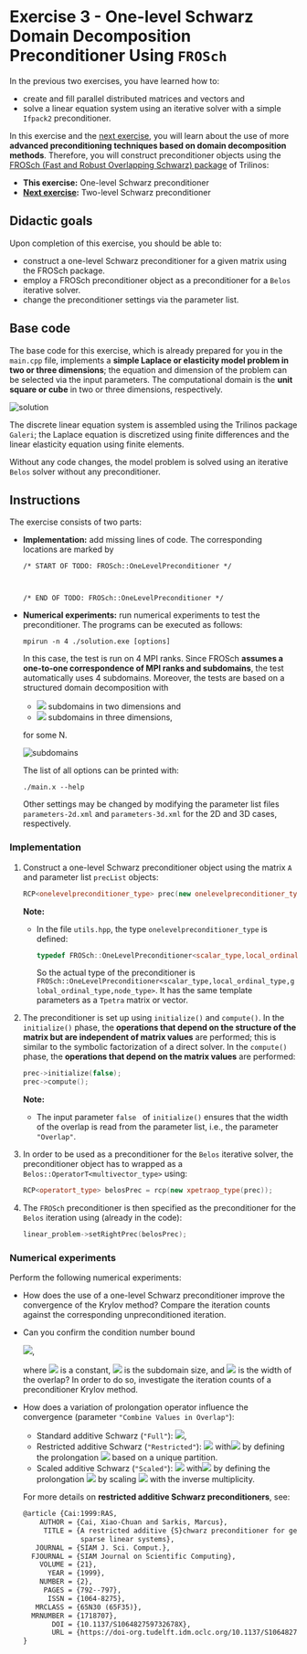 # Exercise 3 - One-level Schwarz Domain Decomposition Preconditioner Using `FROSch`

In the previous two exercises, you have learned how to:

+ create and fill parallel distributed matrices and vectors and 
+ solve a linear equation system using an iterative solver with a simple `Ifpack2` preconditioner.

In this exercise and the [next exercise](../exercise-4), you will learn about the use of more **advanced preconditioning techniques based on domain decomposition methods**. Therefore, you will construct preconditioner objects using the [FROSch (Fast and Robust Overlapping Schwarz) package](https://shylu-frosch.github.io/) of Trilinos:

+ **This exercise:** One-level Schwarz preconditioner
+ **[Next exercise](../exercise-4):** Two-level Schwarz preconditioner

## Didactic goals

Upon completion of this exercise, you should be able to:

+ construct a one-level Schwarz preconditioner for a given matrix using the FROSch package.
+ employ a FROSch preconditioner object as a preconditioner for a `Belos` iterative solver.
+ change the preconditioner settings via the parameter list.

 ## Base code

The base code for this exercise, which is already prepared for you in the `main.cpp` file, implements a **simple Laplace or elasticity model problem in two or three dimensions**; the equation and dimension of the problem can be selected via the input parameters. The computational domain is the **unit square or cube** in two or three dimensions, respectively.

![solution](https://github.com/searhein/frosch-demo/blob/main/images/solution.png?raw=true)

The discrete linear equation system is assembled using the Trilinos package `Galeri`; the Laplace equation is discretized using finite differences and the linear elasticity equation using finite elements. 

Without any code changes, the model problem is solved using an iterative `Belos` solver without any preconditioner.

## Instructions

The exercise consists of two parts: 

+ **Implementation:** add missing lines of code. The corresponding locations are marked by

   ```
   /* START OF TODO: FROSch::OneLevelPreconditioner */
   
   
   
   /* END OF TODO: FROSch::OneLevelPreconditioner */
   ```

+ **Numerical experiments:** run numerical experiments to test the preconditioner. The programs can be executed as follows:

   ```shell
   mpirun -n 4 ./solution.exe [options]
   ```

   In this case, the test is run on 4 MPI ranks. Since FROSch **assumes a one-to-one correspondence of MPI ranks and subdomains**, the test automatically uses 4 subdomains. Moreover, the tests are based on a structured domain decomposition with

   + <img src="https://render.githubusercontent.com/render/math?math=N^2"> subdomains in two dimensions and
   + <img src="https://render.githubusercontent.com/render/math?math=N^3"> subdomains in three dimensions,

   for some N.

   ![subdomains](https://github.com/searhein/frosch-demo/blob/main/images/subdomains.png?raw=true)

   The list of all options can be printed with:

   ```shell
   ./main.x --help
   ```

   Other settings may be changed by modifying the parameter list files `parameters-2d.xml` and `parameters-3d.xml` for the 2D and 3D cases, respectively.

### Implementation

1. Construct a one-level Schwarz preconditioner object using the matrix `A` and parameter list `precList` objects:

   ```c++
   RCP<onelevelpreconditioner_type> prec(new onelevelpreconditioner_type(A,precList));
   ```

   **Note:**

   + In the file `utils.hpp`, the type `onelevelpreconditioner_type` is defined:

     ```c++
     typedef FROSch::OneLevelPreconditioner<scalar_type,local_ordinal_type,global_ordinal_type,node_type> onelevelpreconditioner_type;
     ```
     
     So the actual type of the preconditioner is `FROSch::OneLevelPreconditioner<scalar_type,local_ordinal_type,global_ordinal_type,node_type>`. It has the same template parameters as a `Tpetra` matrix or vector.

2. The preconditioner is set up using `initialize()` and `compute()`. In the `initialize()` phase, the **operations that depend on the structure of the matrix but are independent of matrix values** are performed; this is similar to the symbolic factorization of a direct solver. In the `compute()` phase, the **operations that depend on the matrix values** are performed:

   ```c++
   prec->initialize(false);
   prec->compute();
   ```

   **Note:**

   + The input parameter `false ` of `initialize()` ensures that the width of the overlap is read from the parameter list, i.e., the parameter `"Overlap"`.

3. In order to be used as a preconditioner for the `Belos` iterative solver, the preconditioner object has to wrapped as a `Belos::OperatorT<multivector_type>` using:

   ```c++
   RCP<operatort_type> belosPrec = rcp(new xpetraop_type(prec));
   ```

4. The `FROSch` preconditioner is then specified as the preconditioner for the `Belos` iteration using (already in the code):

   ```c++
   linear_problem->setRightPrec(belosPrec);
   ```

### Numerical experiments

Perform the following numerical experiments:

+ How does the use of a one-level Schwarz preconditioner improve the convergence of the Krylov method? Compare the iteration counts against the corresponding unpreconditioned iteration.

+ Can you confirm the condition number bound 

  <img src="https://render.githubusercontent.com/render/math?math=\kappa(M^{-1}K) \leq C(1%2B\frac{1}{H \delta}))">, 

  where <img src="https://render.githubusercontent.com/render/math?math=C"> is a constant, <img src="https://render.githubusercontent.com/render/math?math=H"> is the subdomain size, and <img src="https://render.githubusercontent.com/render/math?math=\delta"> is the width of the overlap? In order to do so, investigate the iteration counts of a preconditioner Krylov method.

+ How does a variation of prolongation operator influence the convergence (parameter `"Combine Values in Overlap"`):
  + Standard additive Schwarz (`"Full"`): <img src="https://render.githubusercontent.com/render/math?math=M_{\rm OS-1}^{-1} K = \sum_{i=1}^N R_i^T K_i^{-1} R_i K">,
  + Restricted additive Schwarz (`"Restricted"`): <img src="https://render.githubusercontent.com/render/math?math=M_{\rm OS-1}^{-1} K = \sum_{i=1}^N \tilde  R_i^T K_i^{-1} R_i K"> with<img src="https://render.githubusercontent.com/render/math?math=\sum_{i=1} \tilde R_i^T R_i = I"> by defining the prolongation <img src="https://render.githubusercontent.com/render/math?math=\tilde R_i^T"> based on a unique partition.
  + Scaled additive Schwarz (`"Scaled"`): <img src="https://render.githubusercontent.com/render/math?math=M_{\rm OS-1}^{-1} K = \sum_{i=1}^N \tilde  R_i^T K_i^{-1} R_i K"> with<img src="https://render.githubusercontent.com/render/math?math=\sum_{i=1} \tilde R_i^T R_i = I"> by defining the prolongation <img src="https://render.githubusercontent.com/render/math?math=\tilde R_i^T"> by scaling <img src="https://render.githubusercontent.com/render/math?math=R_i^T"> with the inverse multiplicity.

  For more details on **restricted additive Schwarz preconditioners**, see:

  ```latex
  @article {Cai:1999:RAS,
      AUTHOR = {Cai, Xiao-Chuan and Sarkis, Marcus},
       TITLE = {A restricted additive {S}chwarz preconditioner for general
                sparse linear systems},
     JOURNAL = {SIAM J. Sci. Comput.},
    FJOURNAL = {SIAM Journal on Scientific Computing},
      VOLUME = {21},
        YEAR = {1999},
      NUMBER = {2},
       PAGES = {792--797},
        ISSN = {1064-8275},
     MRCLASS = {65N30 (65F35)},
    MRNUMBER = {1718707},
         DOI = {10.1137/S106482759732678X},
         URL = {https://doi-org.tudelft.idm.oclc.org/10.1137/S106482759732678X},
  }
  ```
